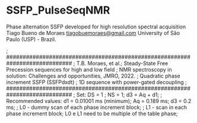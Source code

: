 # SSFP_PulseSeqNMR
Phase alternation SSFP developed for high resolution spectral acquisition
Tiago Bueno de Moraes
tiagobuemoraes@gmail.com
University of São Paulo (USP) - Brazil.

; ############################################################################
; T.B. Moraes, et al.; Steady-State Free Precession sequences for high and low field 
; NMR spectroscopy in solution: Challenges and opportunities, JMRO, 2022.
; Quadratic phase increment SSFP (SSFPdxdt)
; 1D sequence with power-gated decoupling
; ############################################################################
; Set:  DS = 1 ; NS = 1;  d3 = Aq + d1; 
; Recommended values: d1 = 0.01001 ms (minimum); Aq = 0.189 ms; d3 = 0.2 ms;
; L0 - dummy scan of each phase increment block; 
; L1 - scan in each phase increment block;  L0 e L1 need to be multiple of the table phase;
